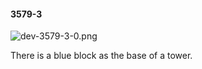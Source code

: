 #### 3579-3
![dev-3579-3-0.png](https://github.com/lil-lab/nlvr/raw/master/nlvr/dev/images/1/dev-3579-3-0.png "dev-3579-3-0.png")

There is a blue block as the base of a tower.